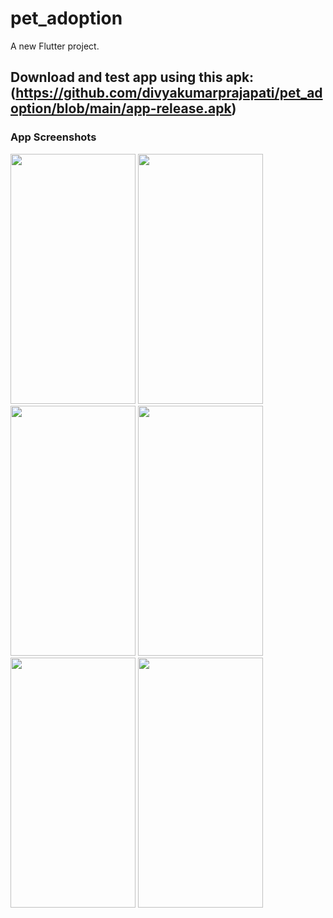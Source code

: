 # pet_adoption

A new Flutter project.

## Download and test app using this apk: (https://github.com/divyakumarprajapati/pet_adoption/blob/main/app-release.apk)

### App Screenshots

<img src="https://user-images.githubusercontent.com/50908133/236599489-83694374-ebb3-4184-85a6-6a079c9b04b6.png" width="200" height="400" />

<img src="https://user-images.githubusercontent.com/50908133/236599493-9f004906-6e90-44fc-a0af-0b41430d46ed.png" width="200" height="400" />

<img src="https://user-images.githubusercontent.com/50908133/236599495-e172b9e0-77de-484f-b885-8cf99a8f84d8.png" width="200" height="400" />

<img src="https://user-images.githubusercontent.com/50908133/236599496-11a6929b-37d0-4c7b-bf2f-c0f7cf461de0.png" width="200" height="400" />

<img src="https://user-images.githubusercontent.com/50908133/236599497-852b49f0-b9b0-4ce6-8514-0cb85c75c4af.png" width="200" height="400" />

<img src="https://user-images.githubusercontent.com/50908133/236599498-b650aec6-101a-4171-a937-8504c8c58602.png" width="200" height="400" />
